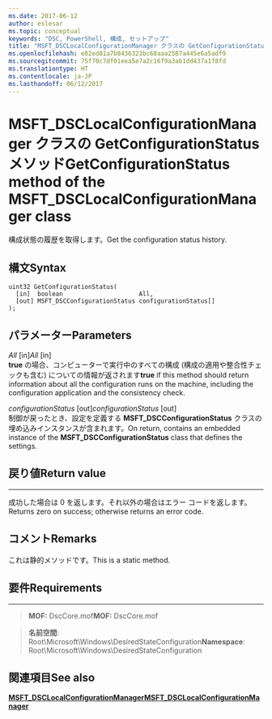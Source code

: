 ```yaml
---
ms.date: 2017-06-12
author: eslesar
ms.topic: conceptual
keywords: "DSC, PowerShell, 構成, セットアップ"
title: "MSFT_DSCLocalConfigurationManager クラスの GetConfigurationStatus メソッド"
ms.openlocfilehash: e02ed81a7b8436323bc68aaa2587a445e6a5adf9
ms.sourcegitcommit: 75f70c7df01eea5e7a2c16f9a3ab1dd437a1f8fd
ms.translationtype: HT
ms.contentlocale: ja-JP
ms.lasthandoff: 06/12/2017
---
```

# <a name="getconfigurationstatus-method-of-the-msftdsclocalconfigurationmanager-class"></a><span data-ttu-id="da810-103">MSFT_DSCLocalConfigurationManager クラスの GetConfigurationStatus メソッド</span><span class="sxs-lookup"><span data-stu-id="da810-103">GetConfigurationStatus method of the MSFT_DSCLocalConfigurationManager class</span></span>

<span data-ttu-id="da810-104">構成状態の履歴を取得します。</span><span class="sxs-lookup"><span data-stu-id="da810-104">Get the configuration status history.</span></span>

<a name="syntax"></a><span data-ttu-id="da810-105">構文</span><span class="sxs-lookup"><span data-stu-id="da810-105">Syntax</span></span>
------

```mof
uint32 GetConfigurationStatus(
  [in]  boolean                     All,
  [out] MSFT_DSCConfigurationStatus configurationStatus[]
);
```

<a name="parameters"></a><span data-ttu-id="da810-106">パラメーター</span><span class="sxs-lookup"><span data-stu-id="da810-106">Parameters</span></span>
----------

<span data-ttu-id="da810-107">*All* \[in\]</span><span class="sxs-lookup"><span data-stu-id="da810-107">*All* \[in\]</span></span>  
<span data-ttu-id="da810-108">**true** の場合、コンピューターで実行中のすべての構成 (構成の適用や整合性チェックも含む) についての情報が返されます</span><span class="sxs-lookup"><span data-stu-id="da810-108">**true** if this method should return information about all the configuration runs on the machine, including the configuration application and the consistency check.</span></span>

<span data-ttu-id="da810-109">*configurationStatus* \[out\]</span><span class="sxs-lookup"><span data-stu-id="da810-109">*configurationStatus* \[out\]</span></span>  
<span data-ttu-id="da810-110">制御が戻ったとき、設定を定義する **MSFT_DSCConfigurationStatus** クラスの埋め込みインスタンスが含まれます。</span><span class="sxs-lookup"><span data-stu-id="da810-110">On return, contains an embedded instance of the **MSFT_DSCConfigurationStatus** class that defines the settings.</span></span>

## <a name="return-value"></a><span data-ttu-id="da810-111">戻り値</span><span class="sxs-lookup"><span data-stu-id="da810-111">Return value</span></span>
------------

<span data-ttu-id="da810-112">成功した場合は 0 を返します。それ以外の場合はエラー コードを返します。</span><span class="sxs-lookup"><span data-stu-id="da810-112">Returns zero on success; otherwise returns an error code.</span></span>

## <a name="remarks"></a><span data-ttu-id="da810-113">コメント</span><span class="sxs-lookup"><span data-stu-id="da810-113">Remarks</span></span>

<span data-ttu-id="da810-114">これは静的メソッドです。</span><span class="sxs-lookup"><span data-stu-id="da810-114">This is a static method.</span></span>

## <a name="requirements"></a><span data-ttu-id="da810-115">要件</span><span class="sxs-lookup"><span data-stu-id="da810-115">Requirements</span></span>
------------
><span data-ttu-id="da810-116">**MOF:** DscCore.mof</span><span class="sxs-lookup"><span data-stu-id="da810-116">**MOF:** DscCore.mof</span></span>

><span data-ttu-id="da810-117">**名前空間**: Root\Microsoft\Windows\DesiredStateConfiguration</span><span class="sxs-lookup"><span data-stu-id="da810-117">**Namespace**: Root\Microsoft\Windows\DesiredStateConfiguration</span></span>


## <a name="see-also"></a><span data-ttu-id="da810-118">関連項目</span><span class="sxs-lookup"><span data-stu-id="da810-118">See also</span></span>


[<span data-ttu-id="da810-119">**MSFT_DSCLocalConfigurationManager**</span><span class="sxs-lookup"><span data-stu-id="da810-119">**MSFT_DSCLocalConfigurationManager**</span></span>](msft-dsclocalconfigurationmanager.md)


 

 



